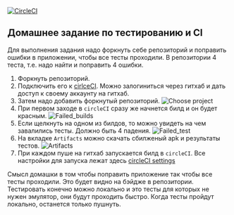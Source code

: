 [![CircleCI](https://circleci.com/gh/kilinochi/CiHomeTask.svg?style=svg)](https://circleci.com/gh/kilinochi/CiHomeTask/tree/master)
## Домашнее задание по тестированию и CI
Для выполнения задания надо форкнуть себе репозиторий и поправить ошибки в приложении, чтобы все тесты
проходили. В репозитории 4 теста, т.е. надо найти и поправить 4 ошибки.
1. Форкнуть репозиторий.
2. Подключить его к  [cirlceCI](https://circleci.com). Можно залогиниться через гитхаб и дать доступ
к своему аккаунту на гитхаб.
3. Затем надо добавить форкнутый репозиторий.
![Choose project](https://github.com/gopito/CiHomeTask/blob/master/pictures/choose_project.png)
4. При первом заходе в `circleCI` сразу же начнется билд и он будет красным.
![Failed_builds](https://github.com/gopito/CiHomeTask/blob/master/pictures/failed_builds.png)
5. Если щелкнуть на одном из билдов, то можно увидеть на чем завалились тесты. Должно быть 4 падения.
![Failed_test](https://github.com/gopito/CiHomeTask/blob/master/pictures/failed_test.png)
6. На вкладке `Artifacts` можно скачать сбилженый apk и результаты тестов.
![Artifacts](https://github.com/gopito/CiHomeTask/blob/master/pictures/artifacts.png)
7. При каждом пуше на гитхаб запускается билд в `circleCI`. Все настройки для запуска лежат здесь
[circleCI settings](https://github.com/gopito/CiHomeTask/blob/master/.circleci/config.yml)


Смысл домашки в том чтобы поправить приложение так чтобы все тесты проходили. Это будет видно на 
бэйдже в репозитории. 
Тестировать конечно можно локально и это тесты для которых не нужен эмулятор,
они будут проходить быстро.
Когда тесты пройдут локально, останется только пушнуть.
